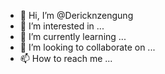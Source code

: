 - 👋 Hi, I’m @Dericknzengung
- 👀 I’m interested in ...
- 🌱 I’m currently learning ...
- 💞️ I’m looking to collaborate on ...
- 📫 How to reach me ...

<!---
Dericknzengung/Dericknzengung is a ✨ special ✨ repository because its `README.md` (this file) appears on your GitHub profile.
You can click the Preview link to take a look at your changes.
--->
